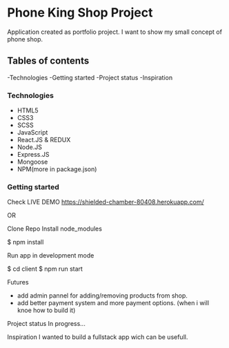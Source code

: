 # Phone King Shop Project
Application created as portfolio project. I want to show my small concept of phone shop.

## Tables of contents
-Technologies
-Getting started
-Project status
-Inspiration

### Technologies
- HTML5
- CSS3
- SCSS
- JavaScript
- React.JS & REDUX
- Node.JS
- Express.JS
- Mongoose
- NPM(more in package.json)

### Getting started
Check LIVE DEMO https://shielded-chamber-80408.herokuapp.com/

OR

Clone Repo Install node_modules

$ npm install

Run app in development mode

$ cd client $ npm run start

Futures

- add admin pannel for adding/removing products from shop.
- add better payment system and more payment options. (when i will knoe how to build it)

Project status
In progress...

Inspiration
I wanted to build a fullstack app wich can be usefull.
